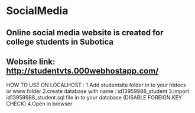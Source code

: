 # SocialMedia
Online social media website is created for college students in Subotica
--------------------------------------------------------------------------
Website link:
http://studentvts.000webhostapp.com/
--------------------------------------------------------------------------
HOW TO USE ON LOCALHOST :
1.Add studentsite folder in to your htdocs or www folder
2.create database with name : id13959988_student
3.import id13959988_student.sql file in to your database (DISABLE FOREIGN KEY CHECK)
4.Open in browser
